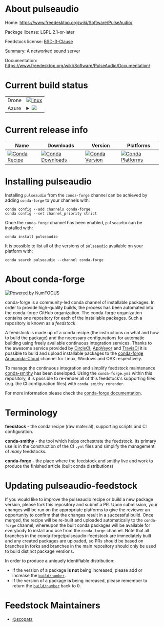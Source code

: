 About pulseaudio
================

Home: https://www.freedesktop.org/wiki/Software/PulseAudio/

Package license: LGPL-2.1-or-later

Feedstock license: [BSD-3-Clause](https://github.com/conda-forge/pulseaudio-feedstock/blob/master/LICENSE.txt)

Summary: A networked sound server

Documentation: https://www.freedesktop.org/wiki/Software/PulseAudio/Documentation/

Current build status
====================


<table><tr>
    <td>Drone</td>
    <td>
      <a href="https://cloud.drone.io/conda-forge/pulseaudio-feedstock">
        <img alt="linux" src="https://img.shields.io/drone/build/conda-forge/pulseaudio-feedstock/master.svg?label=Linux">
      </a>
    </td>
  </tr>
    
  <tr>
    <td>Azure</td>
    <td>
      <details>
        <summary>
          <a href="https://dev.azure.com/conda-forge/feedstock-builds/_build/latest?definitionId=8429&branchName=master">
            <img src="https://dev.azure.com/conda-forge/feedstock-builds/_apis/build/status/pulseaudio-feedstock?branchName=master">
          </a>
        </summary>
        <table>
          <thead><tr><th>Variant</th><th>Status</th></tr></thead>
          <tbody><tr>
              <td>linux_64</td>
              <td>
                <a href="https://dev.azure.com/conda-forge/feedstock-builds/_build/latest?definitionId=8429&branchName=master">
                  <img src="https://dev.azure.com/conda-forge/feedstock-builds/_apis/build/status/pulseaudio-feedstock?branchName=master&jobName=linux&configuration=linux_64_" alt="variant">
                </a>
              </td>
            </tr><tr>
              <td>linux_aarch64</td>
              <td>
                <a href="https://dev.azure.com/conda-forge/feedstock-builds/_build/latest?definitionId=8429&branchName=master">
                  <img src="https://dev.azure.com/conda-forge/feedstock-builds/_apis/build/status/pulseaudio-feedstock?branchName=master&jobName=linux&configuration=linux_aarch64_" alt="variant">
                </a>
              </td>
            </tr>
          </tbody>
        </table>
      </details>
    </td>
  </tr>
</table>

Current release info
====================

| Name | Downloads | Version | Platforms |
| --- | --- | --- | --- |
| [![Conda Recipe](https://img.shields.io/badge/recipe-pulseaudio-green.svg)](https://anaconda.org/conda-forge/pulseaudio) | [![Conda Downloads](https://img.shields.io/conda/dn/conda-forge/pulseaudio.svg)](https://anaconda.org/conda-forge/pulseaudio) | [![Conda Version](https://img.shields.io/conda/vn/conda-forge/pulseaudio.svg)](https://anaconda.org/conda-forge/pulseaudio) | [![Conda Platforms](https://img.shields.io/conda/pn/conda-forge/pulseaudio.svg)](https://anaconda.org/conda-forge/pulseaudio) |

Installing pulseaudio
=====================

Installing `pulseaudio` from the `conda-forge` channel can be achieved by adding `conda-forge` to your channels with:

```
conda config --add channels conda-forge
conda config --set channel_priority strict
```

Once the `conda-forge` channel has been enabled, `pulseaudio` can be installed with:

```
conda install pulseaudio
```

It is possible to list all of the versions of `pulseaudio` available on your platform with:

```
conda search pulseaudio --channel conda-forge
```


About conda-forge
=================

[![Powered by NumFOCUS](https://img.shields.io/badge/powered%20by-NumFOCUS-orange.svg?style=flat&colorA=E1523D&colorB=007D8A)](http://numfocus.org)

conda-forge is a community-led conda channel of installable packages.
In order to provide high-quality builds, the process has been automated into the
conda-forge GitHub organization. The conda-forge organization contains one repository
for each of the installable packages. Such a repository is known as a *feedstock*.

A feedstock is made up of a conda recipe (the instructions on what and how to build
the package) and the necessary configurations for automatic building using freely
available continuous integration services. Thanks to the awesome service provided by
[CircleCI](https://circleci.com/), [AppVeyor](https://www.appveyor.com/)
and [TravisCI](https://travis-ci.com/) it is possible to build and upload installable
packages to the [conda-forge](https://anaconda.org/conda-forge)
[Anaconda-Cloud](https://anaconda.org/) channel for Linux, Windows and OSX respectively.

To manage the continuous integration and simplify feedstock maintenance
[conda-smithy](https://github.com/conda-forge/conda-smithy) has been developed.
Using the ``conda-forge.yml`` within this repository, it is possible to re-render all of
this feedstock's supporting files (e.g. the CI configuration files) with ``conda smithy rerender``.

For more information please check the [conda-forge documentation](https://conda-forge.org/docs/).

Terminology
===========

**feedstock** - the conda recipe (raw material), supporting scripts and CI configuration.

**conda-smithy** - the tool which helps orchestrate the feedstock.
                   Its primary use is in the construction of the CI ``.yml`` files
                   and simplify the management of *many* feedstocks.

**conda-forge** - the place where the feedstock and smithy live and work to
                  produce the finished article (built conda distributions)


Updating pulseaudio-feedstock
=============================

If you would like to improve the pulseaudio recipe or build a new
package version, please fork this repository and submit a PR. Upon submission,
your changes will be run on the appropriate platforms to give the reviewer an
opportunity to confirm that the changes result in a successful build. Once
merged, the recipe will be re-built and uploaded automatically to the
`conda-forge` channel, whereupon the built conda packages will be available for
everybody to install and use from the `conda-forge` channel.
Note that all branches in the conda-forge/pulseaudio-feedstock are
immediately built and any created packages are uploaded, so PRs should be based
on branches in forks and branches in the main repository should only be used to
build distinct package versions.

In order to produce a uniquely identifiable distribution:
 * If the version of a package **is not** being increased, please add or increase
   the [``build/number``](https://docs.conda.io/projects/conda-build/en/latest/resources/define-metadata.html#build-number-and-string).
 * If the version of a package **is** being increased, please remember to return
   the [``build/number``](https://docs.conda.io/projects/conda-build/en/latest/resources/define-metadata.html#build-number-and-string)
   back to 0.

Feedstock Maintainers
=====================

* [@scopatz](https://github.com/scopatz/)


